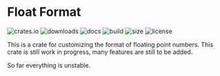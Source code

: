 # Float Format

![crates.io](https://img.shields.io/crates/v/float-format)
![downloads](https://img.shields.io/crates/d/float-format)
![docs](https://img.shields.io/docsrs/float-format)
![build](https://img.shields.io/github/workflow/status/LioQing/float-format/Rust)
![size](https://img.shields.io/github/repo-size/LioQing/float-format)
![license](https://img.shields.io/crates/l/float-format)

This is a crate for customizing the format of floating point numbers.
This crate is still work in progress, many features are still to be added.

So far everything is unstable.
